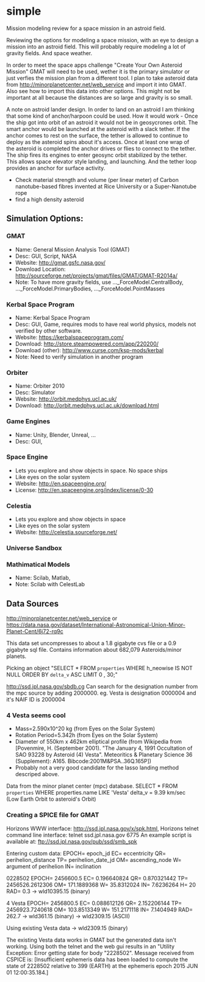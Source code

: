 # simple
Mission modeling review for a space mission in an astroid field.

Reviewing the options for modeling a space mission, with an eye to design a mission into an astroid field. This will probably require modeling a lot of gravity fields. And space weather.

In order to meet the space apps challenge "Create Your Own Asteroid Mission" GMAT will need to be used, wether it is the primary simulator or just verfies the mission plan from a different tool. I plan to take asteroid data from http://minorplanetcenter.net/web_service and import it into GMAT. Also see how to import this data into other options. This might not be important at all because the distances are so large and gravity is so small.

A note on astroid lander design. In order to land on an astroid I am thinking that some kind of anchor/harpoon could be used. How it would work - Once the ship got into orbit of an astroid it would not be in geosycrones orbit. The smart anchor would be launched at the asteroid with a slack tether. If the anchor comes to rest on the surface, the tether is allowed to continue to deploy as the asteroid spins about it's access. Once at least one wrap of the asteroid is completed the anchor drives or flies to connect to the tether. The ship fires its engines to enter geosync orbit stabilized by the tether. This allows space elevator style landing, and launching. And the tether loop provides an anchor for surface activity.

- Check material strength and volume (per linear meter) of Carbon nanotube-based fibres invented at Rice University or a Super-Nanotube rope
- find a high density asteroid


## Simulation Options:
### GMAT
* Name: General Mission Analysis Tool (GMAT)
* Desc: GUI, Script, NASA
* Website: http://gmat.gsfc.nasa.gov/
* Download Location: http://sourceforge.net/projects/gmat/files/GMAT/GMAT-R2014a/
* Note: To have more gravity fields, use ..._ForceModel.CentralBody, ..._ForceModel.PrimaryBodies, ..._ForceModel.PointMasses



### Kerbal Space Program
* Name: Kerbal Space Program
* Desc: GUI, Game, requires mods to have real world physics, models not verified by other software.
* Website: https://kerbalspaceprogram.com/
* Download: http://store.steampowered.com/app/220200/
* Download (other): http://www.curse.com/ksp-mods/kerbal
* Note: Need to verify simulation in another program

### Orbiter
* Name: Orbiter 2010
* Desc: Simulator
* Website: http://orbit.medphys.ucl.ac.uk/
* Download: http://orbit.medphys.ucl.ac.uk/download.html

### Game Engines
* Name: Unity, Blender, Unreal, ...
* Desc: GUI, 

### Space Engine
* Lets you explore and show objects in space. No space ships
* Like eyes on the solar system
* Website: http://en.spaceengine.org/
* License: http://en.spaceengine.org/index/license/0-30

### Celestia
* Lets you explore and show objects in space
* Like eyes on the solar system
* Website: http://celestia.sourceforge.net/


### Universe Sandbox

### Mathimatical Models
* Name: Scilab, Matlab, 
* Note: Scilab with CelestLab

## Data Sources ##
http://minorplanetcenter.net/web_service
or
https://data.nasa.gov/dataset/International-Astronomical-Union-Minor-Planet-Cent/6j72-rq9c

This data set uncompresses to about a 1.8 gigabyte cvs file or a 0.9 gigabyte sql file. Contains information about 682,079 Asteroids/minor planets.

Picking an object "SELECT * FROM `properties` WHERE h_neowise IS NOT NULL ORDER BY `delta_v` ASC LIMIT 0 , 30;"

http://ssd.jpl.nasa.gov/sbdb.cg
Can search for the designation number from the mpc source by adding 2000000. eg. Vesta is designation 0000004 and it's NAIF ID is 2000004

### 4 Vesta seems cool
* Mass=2.590x10^20 kg (from Eyes on the Solar System)
* Rotation Period=5.342h (from Eyes on the Solar System)
* Diameter of 550km x 462km elliptical profile (from Wikipedia from [Povenmire, H. (September 2001). "The January 4, 1991 Occultation of SAO 93228 by Asteroid (4) Vesta". Meteoritics & Planetary Science 36 (Supplement): A165. Bibcode:2001M&PSA..36Q.165P])
* Probably not a very good candidate for the lasso landing method descriped above.

Data from the minor planet center (mpc) database. 
SELECT * FROM `properties` WHERE properties.name LIKE 'Vesta'
delta_v = 9.39 km/sec (Low Earth Orbit to asteroid's Orbit)

### Creating a SPICE file for GMAT
Horizons WWW interface: http://ssd.jpl.nasa.gov/x/spk.html, 
Horizons telnet command line interface:   telnet  ssd.jpl.nasa.gov 6775
  An example script is available at:  ftp://ssd.jpl.nasa.gov/pub/ssd/smb_spk

Entering custom data:
EPOCH= epoch_jd
EC= eccentricity
QR= perihelion_distance
TP= perihelion_date_jd
OM= ascending_node
W= argument of perihelion
IN= inclination

0228502
EPOCH= 2456600.5  EC= 0.196640824  QR= 0.870321442  TP= 2456526.2612306  OM= 171.1889368  W= 35.8312024  IN= 7.6236264  H= 20 RAD= 0.3
-> wld10395.15 (binary)


4 Vesta
EPOCH= 2456800.5  EC= 0.088612126  QR= 2.152206144  TP= 2456923.7240618  OM= 103.8513349  W= 151.2171118  IN= 7.1404949 RAD= 262.7
-> wld361.15 (binary)
-> wld2309.15 (ASCII)

Using existing Vesta data -> wld2309.15 (binary)

The existing Vesta data works in GMAT but the generated data isn't working. Using both the telnet and the web gui results in an "Utility Exception: Error getting state for body "2228502". Message received from CSPICE is: [Insufficient ephemeris data has been loaded to compute the state of 2228502 relative to 399 (EARTH) at the ephemeris epoch 2015 JUN 01 12:00:35.184.]

